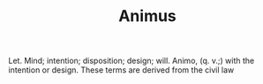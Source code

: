 ---
title: Animus
letter: A
permalink: "/definitions/animus.html"
body: Let. Mind; intention; disposition; design; will. Animo, (q. v.;) with the intention
  or design. These terms are derived from the civil law
published_at: '2018-07-07'
layout: post
---